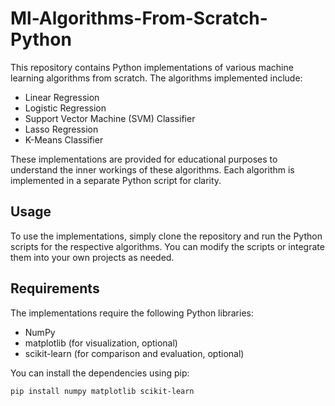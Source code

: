 # Ml-Algorithms-From-Scratch-Python

This repository contains Python implementations of various machine learning algorithms from scratch. The algorithms implemented include:

- Linear Regression
- Logistic Regression
- Support Vector Machine (SVM) Classifier
- Lasso Regression
- K-Means Classifier

These implementations are provided for educational purposes to understand the inner workings of these algorithms. Each algorithm is implemented in a separate Python script for clarity.

## Usage

To use the implementations, simply clone the repository and run the Python scripts for the respective algorithms. You can modify the scripts or integrate them into your own projects as needed.

## Requirements

The implementations require the following Python libraries:

- NumPy
- matplotlib (for visualization, optional)
- scikit-learn (for comparison and evaluation, optional)

You can install the dependencies using pip:

```bash
pip install numpy matplotlib scikit-learn
